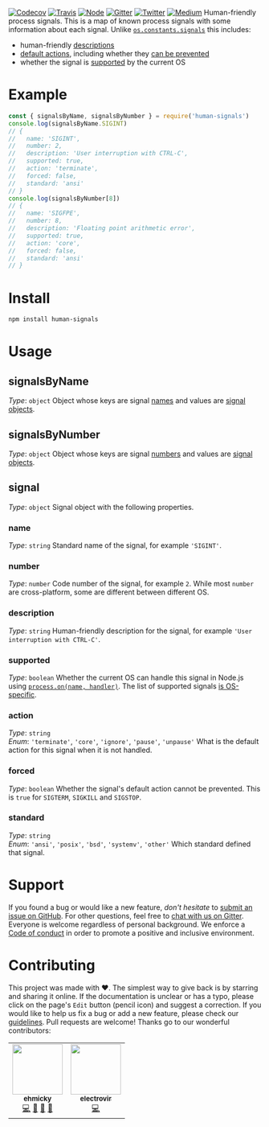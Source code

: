 [![Codecov](https://img.shields.io/codecov/c/github/ehmicky/human-signals.svg?label=tested&logo=codecov)](https://codecov.io/gh/ehmicky/human-signals)
[![Travis](https://img.shields.io/badge/cross-platform-4cc61e.svg?logo=travis)](https://travis-ci.org/ehmicky/human-signals)
[![Node](https://img.shields.io/node/v/human-signals.svg?logo=node.js)](https://www.npmjs.com/package/human-signals)
[![Gitter](https://img.shields.io/gitter/room/ehmicky/human-signals.svg?logo=gitter)](https://gitter.im/ehmicky/human-signals)
[![Twitter](https://img.shields.io/badge/%E2%80%8B-twitter-4cc61e.svg?logo=twitter)](https://twitter.com/intent/follow?screen_name=ehmicky)
[![Medium](https://img.shields.io/badge/%E2%80%8B-medium-4cc61e.svg?logo=medium)](https://medium.com/@ehmicky)
Human-friendly process signals.
This is a map of known process signals with some information about each signal.
Unlike
[`os.constants.signals`](https://nodejs.org/api/os.html#os_signal_constants)
this includes:
- human-friendly [descriptions](#description)
- [default actions](#action), including whether they [can be prevented](#forced)
- whether the signal is [supported](#supported) by the current OS
# Example
```js
const { signalsByName, signalsByNumber } = require('human-signals')
console.log(signalsByName.SIGINT)
// {
//   name: 'SIGINT',
//   number: 2,
//   description: 'User interruption with CTRL-C',
//   supported: true,
//   action: 'terminate',
//   forced: false,
//   standard: 'ansi'
// }
console.log(signalsByNumber[8])
// {
//   name: 'SIGFPE',
//   number: 8,
//   description: 'Floating point arithmetic error',
//   supported: true,
//   action: 'core',
//   forced: false,
//   standard: 'ansi'
// }
```
# Install
```bash
npm install human-signals
```
# Usage
## signalsByName
_Type_: `object`
Object whose keys are signal [names](#name) and values are
[signal objects](#signal).
## signalsByNumber
_Type_: `object`
Object whose keys are signal [numbers](#number) and values are
[signal objects](#signal).
## signal
_Type_: `object`
Signal object with the following properties.
### name
_Type_: `string`
Standard name of the signal, for example `'SIGINT'`.
### number
_Type_: `number`
Code number of the signal, for example `2`. While most `number` are
cross-platform, some are different between different OS.
### description
_Type_: `string`
Human-friendly description for the signal, for example
`'User interruption with CTRL-C'`.
### supported
_Type_: `boolean`
Whether the current OS can handle this signal in Node.js using
[`process.on(name, handler)`](https://nodejs.org/api/process.html#process_signal_events).
The list of supported signals
[is OS-specific](https://github.com/ehmicky/cross-platform-node-guide/blob/master/docs/6_networking_ipc/signals.md#cross-platform-signals).
### action
_Type_: `string`\
_Enum_: `'terminate'`, `'core'`, `'ignore'`, `'pause'`, `'unpause'`
What is the default action for this signal when it is not handled.
### forced
_Type_: `boolean`
Whether the signal's default action cannot be prevented. This is `true` for
`SIGTERM`, `SIGKILL` and `SIGSTOP`.
### standard
_Type_: `string`\
_Enum_: `'ansi'`, `'posix'`, `'bsd'`, `'systemv'`, `'other'`
Which standard defined that signal.
# Support
If you found a bug or would like a new feature, _don't hesitate_ to
[submit an issue on GitHub](../../issues).
For other questions, feel free to
[chat with us on Gitter](https://gitter.im/ehmicky/human-signals).
Everyone is welcome regardless of personal background. We enforce a
[Code of conduct](CODE_OF_CONDUCT.md) in order to promote a positive and
inclusive environment.
# Contributing
This project was made with ❤️. The simplest way to give back is by starring and
sharing it online.
If the documentation is unclear or has a typo, please click on the page's `Edit`
button (pencil icon) and suggest a correction.
If you would like to help us fix a bug or add a new feature, please check our
[guidelines](CONTRIBUTING.md). Pull requests are welcome!
Thanks go to our wonderful contributors:
<!-- ALL-CONTRIBUTORS-LIST:START -->
<!-- prettier-ignore-start -->
<!-- markdownlint-disable -->
<table>
  <tr>
    <td align="center"><a href="https://twitter.com/ehmicky"><img src="https://avatars2.githubusercontent.com/u/8136211?v=4" width="100px;" alt=""/><br /><sub><b>ehmicky</b></sub></a><br /><a href="https://github.com/ehmicky/human-signals/commits?author=ehmicky" title="Code">💻</a> <a href="#design-ehmicky" title="Design">🎨</a> <a href="#ideas-ehmicky" title="Ideas, Planning, & Feedback">🤔</a> <a href="https://github.com/ehmicky/human-signals/commits?author=ehmicky" title="Documentation">📖</a></td>
    <td align="center"><a href="http://www.electrovir.com"><img src="https://avatars0.githubusercontent.com/u/1205860?v=4" width="100px;" alt=""/><br /><sub><b>electrovir</b></sub></a><br /><a href="https://github.com/ehmicky/human-signals/commits?author=electrovir" title="Code">💻</a></td>
  </tr>
</table>
<!-- markdownlint-enable -->
<!-- prettier-ignore-end -->
<!-- ALL-CONTRIBUTORS-LIST:END -->
